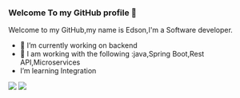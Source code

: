 ### Welcome To my GitHub profile 👋

<!--
**EdsonCosta13/EdsonCosta13** is a ✨ _special_ ✨ repository because its `README.md` (this file) appears on your GitHub profile.

Here are some ideas to get you started:

- 🔭 I’m currently working on ...
- 🌱 I’m currently learning ...
- 👯 I’m looking to collaborate on ...
- 🤔 I’m looking for help with ...
- 💬 Ask me about ...
- 📫 How to reach me: ...
- 😄 Pronouns: ...
- ⚡ Fun fact: ...
- 📫 How to reach me: edsonpaulojoaodacosta@gmail.com
-->

Welcome to my GitHub,my name is Edson,I'm a  Software developer.
- 🔭 I’m currently working on backend
- 🌱 I am working with the following :java,Spring Boot,Rest API,Microservices
-  I’m learning Integration


<div>
<img heigth="180" src="https://github-readme-stats.vercel.app/api?username=EdsonCosta13">
<img heigth="180" src="https://github-readme-stats.vercel.app/api/top-langs/?username=EdsonCosta13&langs_count=8">

</div>

 



